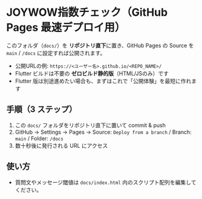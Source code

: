 # JOYWOW指数チェック（GitHub Pages 最速デプロイ用）

このフォルダ（`docs/`）を **リポジトリ直下**に置き、GitHub Pages の Source を `main` / `/docs` に設定すれば公開されます。

- 公開URLの例: `https://<ユーザー名>.github.io/<REPO_NAME>/`
- Flutter ビルドは不要の **ゼロビルド静的版**（HTML/JSのみ）です
- Flutter 版は別途進めたい場合も、まずはこれで「公開体験」を最短に作れます

## 手順（3 ステップ）
1. この `docs/` フォルダをリポジトリ直下に置いて commit & push
2. GitHub → Settings → Pages → Source: `Deploy from a branch` / Branch: `main` / Folder: `/docs`
3. 数十秒後に発行される URL にアクセス

## 使い方
- 質問文やメッセージ閾値は `docs/index.html` 内のスクリプト配列を編集してください。
